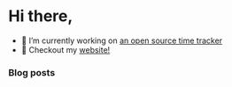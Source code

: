 # Hi there,

- 🔭 I’m currently working on [an open source time tracker](https://github.com/emilien-jegou/time-tracker)
- 📝 Checkout my [website!](https://emje.dev)

### Blog posts

<!-- BLOG-POST-LIST:START -->
<!-- BLOG-POST-LIST:END -->
